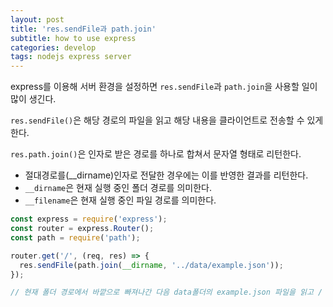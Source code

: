 ```yaml
---
layout: post
title: 'res.sendFile과 path.join'
subtitle: how to use express
categories: develop
tags: nodejs express server
---
```


express를 이용해 서버 환경을 설정하면 `res.sendFile`과 `path.join`을 사용할 일이 많이 생긴다.

`res.sendFile()`은 해당 경로의 파일을 읽고 해당 내용을 클라이언트로 전송할 수 있게 한다.

`res.path.join()`은 인자로 받은 경로를 하나로 합쳐서 문자열 형태로 리턴한다.

- 절대경로를(\_\_dirname)인자로 전달한 경우에는 이를 반영한 결과를 리턴한다.
- `__dirname`은 현재 실행 중인 폴더 경로를 의미한다.
- `__filename`은 현재 실행 중인 파일 경로를 의미한다.

```js
const express = require('express');
const router = express.Router();
const path = require('path');

router.get('/', (req, res) => {
  res.sendFile(path.join(__dirname, '../data/example.json'));
});

// 현재 폴더 경로에서 바깥으로 빠져나간 다음 data폴더의 example.json 파일을 읽고 / 경로에 내용을 전송
```

